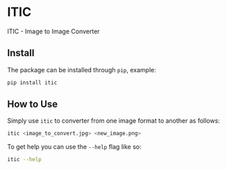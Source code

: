 # ITIC

ITIC - Image to Image Converter

## Install

The package can be installed through `pip`, example:

```bash
pip install itic
```

## How to Use

Simply use `itic` to converter from one image format to another as follows:
```bash
itic <image_to_convert.jpg> <new_image.png>
```

To get help you can use the `--help` flag like so:
```bash
itic --help
```
